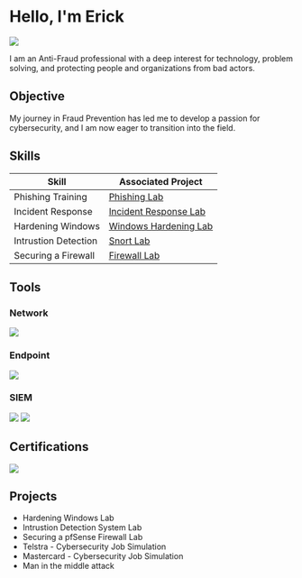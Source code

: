 # Hello, I'm Erick
<a href="https://linkedin.com/in/erick-benitez-256191262/"><img src="https://img.shields.io/badge/-LinkedIn-0072b1?&style=for-the-badge&logo=linkedin&logoColor=white" /></a>


I am an Anti-Fraud professional with a deep interest for technology, problem solving, and protecting people and organizations from bad actors. 

## Objective

My journey in Fraud Prevention has led me to develop a passion for cybersecurity, and I am now eager to transition into the field.

## Skills

| Skill                                         | Associated Project         |
|-----------------------------------------------|----------------------------|
| Phishing Training       | <a href="https://forage-uploads-prod.s3.amazonaws.com/completion-certificates/mastercard/vcKAB5yYAgvemepGQ_Mastercard_pP6K7CZSqvBXocfb8_1718589714989_completion_certificate.pdf">Phishing Lab</a>|
| Incident Response | <a href="https://forage-uploads-prod.s3.amazonaws.com/completion-certificates/Telstra%20AU/RNhbu8QnDzthwynEf_Telstra_pP6K7CZSqvBXocfb8_1719226138462_completion_certificate.pdf">Incident Response Lab</a>|
| Hardening Windows       | <a href="https://www.linkedin.com/in/erick-benitez-256191262/details/projects/">Windows Hardening Lab|
| Intrustion Detection                  | <a href="https://www.linkedin.com/in/erick-benitez-256191262/details/projects/">Snort Lab|
| Securing a Firewall  | <a href="https://www.linkedin.com/in/erick-benitez-256191262/details/projects/">Firewall Lab|

## Tools

### Network
<div>
    <img src="https://img.shields.io/badge/-Wireshark-1679A7?&style=for-the-badge&logo=Wireshark&logoColor=white" />
  
</div>

### Endpoint
<div>
    <img src="https://img.shields.io/badge/-Microsoft_Defender_for_Endpoint-00A4EF?&style=for-the-badge&logo=Microsoft&logoColor=white" />
</div>

### SIEM
<div>
    <img src="https://img.shields.io/badge/-Microsoft_Sentinel-0078D4?&style=for-the-badge&logo=Microsoft&logoColor=white" />
    <img src="https://img.shields.io/badge/-Splunk-000000?&style=for-the-badge&logo=Splunk&logoColor=white" />
</div>

## Certifications
<div>
<img src="https://img.shields.io/badge/-Certified in Cybersecurity-006400?&style=for-the-badge&logo=ISC2&logoColor=white" />
</div>

## Projects
- Hardening Windows Lab
- Intrustion Detection System Lab
- Securing a pfSense Firewall Lab
- Telstra - Cybersecurity Job Simulation
- Mastercard - Cybersecurity Job Simulation
- Man in the middle attack  
